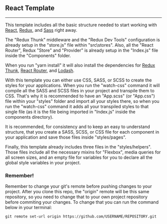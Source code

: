 ## React Template

---

This template includes all the basic structure needed to start working with [React](https://reactjs.org/), [Redux](https://redux.js.org/), and [Sass](http://sass-lang.com/) right away.

The "Redux Thunk" middleware and the "Redux Dev Tools" configuration is already setup in the "store.js" file within "src\stores". Also, all the "React Router", Redux "Store" and "Provider" is already setup in the "Index.js" file inside the "Components" folder.

When you run "yarn install" it will also install the dependencies for [Redux Thunk](https://github.com/reduxjs/redux-thunk), [React Router](https://reacttraining.com/react-router/web/guides/philosophy), and [Lodash](https://lodash.com/).

With this template you can either use CSS, SASS, or SCSS to create the styles for your applications. When you run the "watch-css" command it will compile all the SASS and SCSS files in your project and transpile them to CSS. That's why it is recommended to have an "App.scss" (or "App.css") file within your "styles" folder and import all your styles there, so when you run the "watch-css" command it adds all your transpiled styles to that single file (as it is the file being imported in "Index.js" inside the components directory).

It is recommended, for consistency and to keep an easy to understand structure, that you create a SASS, SCSS, or CSS file for each component in your application and save those files inside "styles/pages".

Finally, this template already includes three files in the "styles/helpers". Those files include all the necessary mixins for "Flexbox", media queries for all screen sizes, and an empty file for variables for you to declare all the global style variables in your project.

### Remember!

Remember to change your git's remote before pushing changes to your project. After you clone this repo, the "origin" remote will be this same repository, so you need to change that to your own project repository before commiting your changes. To change that you can run the command below in your terminal:

```
git remote set-url origin https://github.com/USERNAME/REPOSITORY.git
```